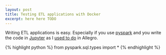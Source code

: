 ```yaml
---
layout: post
title: Testing ETL applications with Docker
excerpt: here here TODO
---
```


Writing ETL applications is easy. Especially if you use [pyspark](https://spark.apache.org/docs/latest/quick-start.html) and you write the code in [Jupyter](http://jupyter.org/) as I [used to do](https://www.slideshare.net/MariuszStrzelecki/one-jupyter-to-rule-them-all) in Allegro.

{% highlight python %}
from pyspark.sql.types import *
{% endhighlight %}

